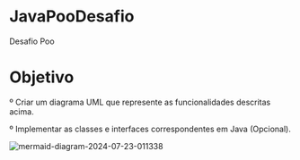 # JavaPooDesafio
Desafio Poo

# Objetivo
º Criar um diagrama UML que represente as funcionalidades descritas acima.

º Implementar as classes e interfaces correspondentes em Java (Opcional).

![mermaid-diagram-2024-07-23-011338](https://github.com/user-attachments/assets/735bcc28-cc22-4dcb-83b3-40a68bd85d55)
